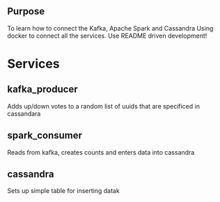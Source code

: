 ## Purpose
To learn how to connect the Kafka, Apache Spark and Cassandra
Using docker to connect all the services.
Use README driven development!

# Services
## kafka_producer
Adds up/down votes to a random list of uuids that are specificed in cassandara

## spark_consumer
Reads from kafka, creates counts and enters data into cassandra

## cassandra
Sets up simple table for inserting datak
